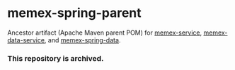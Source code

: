 # memex-spring-parent

Ancestor artifact (Apache Maven parent POM) for [memex-service](https://github.com/matthewjohnson42/memex-service), [memex-data-service](https://github.com/matthewjohnson42/memex-data-service), and [memex-spring-data](https://github.com/matthewjohnson42/memex-spring-data).

### This repository is archived.

